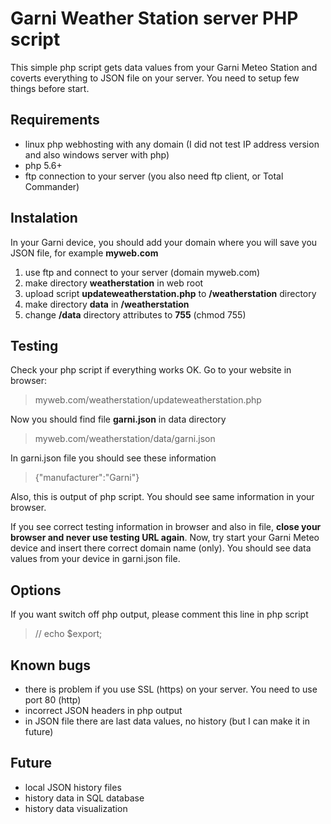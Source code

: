 # Garni Weather Station server PHP script
This simple php script gets data values from your Garni Meteo Station and coverts everything to JSON file on your server. You need to setup few things before start.

## Requirements
- linux php webhosting with any domain (I did not test IP address version and also windows server with php)
- php 5.6+
- ftp connection to your server (you also need ftp client, or Total Commander)

## Instalation
In your Garni device, you should add your domain where you will save you JSON file, for example **myweb.com**

1. use ftp and connect to your server (domain myweb.com)
2. make directory **weatherstation** in web root
3. upload script **updateweatherstation.php** to **/weatherstation** directory
4. make directory **data** in **/weatherstation**
5. change **/data** directory attributes to **755** (chmod 755)

## Testing
Check your php script if everything works OK. Go to your website in browser:
> myweb.com/weatherstation/updateweatherstation.php

Now you should find file **garni.json** in data directory
> myweb.com/weatherstation/data/garni.json

In garni.json file you should see these information
>{"manufacturer":"Garni"}

Also, this is output of php script. You should see same information in your browser. 

If you see correct testing information in browser and also in file, **close your browser and never use testing URL again**. Now, try start your Garni Meteo device and insert there correct domain name (only). You should see data values from your device in garni.json file.

## Options
If you want switch off php output, please comment this line in php script
>// echo $export;

## Known bugs
- there is problem if you use SSL (https) on your server. You need to use port 80 (http)
- incorrect JSON headers in php output
- in JSON file there are last data values, no history (but I can make it in future)

## Future
- local JSON history files
- history data in SQL database
- history data visualization
